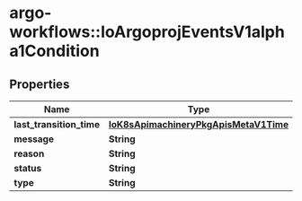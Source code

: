 # argo-workflows::IoArgoprojEventsV1alpha1Condition

## Properties
Name | Type | Description | Notes
------------ | ------------- | ------------- | -------------
**last_transition_time** | [**IoK8sApimachineryPkgApisMetaV1Time**](IoK8sApimachineryPkgApisMetaV1Time.md) |  | [optional] 
**message** | **String** |  | [optional] 
**reason** | **String** |  | [optional] 
**status** | **String** |  | [optional] 
**type** | **String** |  | [optional] 


